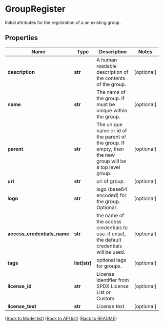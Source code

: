 # GroupRegister

Initial attributes for the registration of a an existing group.

## Properties
Name | Type | Description | Notes
------------ | ------------- | ------------- | -------------
**description** | **str** | A human readable description of the contents of the group. | [optional] 
**name** | **str** | The name of the group. If must be unique within the group. | [optional] 
**parent** | **str** | The unique name or id of the parent of the group. If empty, then the new group will be a top level group. | [optional] 
**uri** | **str** | uri of group. | [optional] 
**logo** | **str** | logo (base64 encoded) for the group. Optional | [optional] 
**access_credentials_name** | **str** | the name of the access credentials to use. if unset, the default credentials will be used. | [optional] 
**tags** | **list[str]** | optional tags for groups. | [optional] 
**license_id** | **str** | License identifier from SPDX License List or Custom. | [optional] 
**license_text** | **str** | License text | [optional] 

[[Back to Model list]](../README.md#documentation-for-models) [[Back to API list]](../README.md#documentation-for-api-endpoints) [[Back to README]](../README.md)


